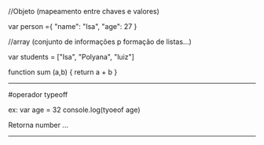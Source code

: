 //Objeto (mapeamento entre chaves e valores)

var person ={
    "name": "Isa",
    "age": 27
}

//array (conjunto de informações p formação de listas...)

var students =  ["Isa", "Polyana", "luiz"]

function sum (a,b) {
    return a + b
}

------------------------------------------------------------------

#operador typeoff

ex:
var age = 32
console.log(tyoeof age)

Retorna number
...

-------------------------------------------------------------------
